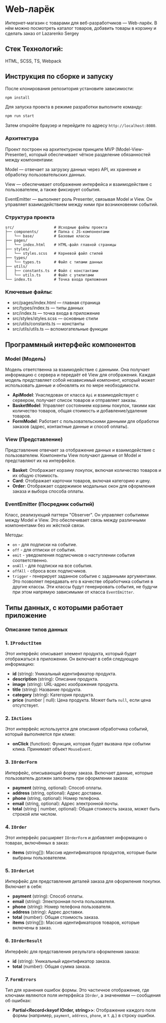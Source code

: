 # Web-ларёк

Интернет-магазин с товарами для веб-разработчиков — Web-ларёк. В нём можно посмотреть каталог товаров, добавить товары в корзину и сделать заказ от Lazarenko Sergey

## Стек Технологий: 
HTML, SCSS, TS, Webpack

## Инструкция по сборке и запуску
После клонирования репозитория установите зависимости:
```sh
npm install
```

Для запуска проекта в режиме разработки выполните команду:
```sh
npm run start
```
Затем откройте браузер и перейдите по адресу `http://localhost:8080`.

### Архитектура
Проект построен на архитектурном принципе MVP (Model-View-Presenter), который обеспечивает чёткое разделение обязанностей между компонентами:

Model — отвечает за загрузку данных через API, их хранение и обработку пользовательских данных.

View — обеспечивает отображение интерфейса и взаимодействие с пользователем, а также фиксирует события.

EventEmitter — выполняет роль Presenter, связывая Model и View. Он управляет взаимодействием между ними при возникновении событий.

### Структура проекта
```
src/                  # Исходные файлы проекта
├── components/       # Папка с JS-компонентами
│   └── base/         # Базовые классы
├── pages/
│   └── index.html    # HTML-файл главной страницы
├── styles/
│   └── styles.scss   # Корневой файл стилей
├── types/
│   └── types.ts      # Файл с типами данных
├── utils/
│   ├── constants.ts  # Файл с константами
│   └── utils.ts      # Файл с утилитами
└── index.ts          # Точка входа приложения
```

### Ключевые файлы:
- src/pages/index.html — главная страница
- src/types/index.ts — типы данных
- src/index.ts — точка входа в приложение
- src/styles/styles.scss — основные стили
- src/utils/constants.ts — константы
- src/utils/utils.ts — вспомогательные функции

## Программный интерфейс компонентов

### Model (Модель)
Модель ответственна за взаимодействие с данными. Она получает информацию с сервера и передаёт её View для отображения. Каждая модель представляет собой независимый компонент, который может использовать данные и обновлять их по мере необходимости.

- **ApiModel**: Унаследован от класса `Api` и взаимодействует с сервером, получает список товаров и отправляет заказы.
- **BasketModel**: Управляет состоянием корзины покупок, такими как количество товаров, общая стоимость и добавление/удаление товаров.
- **FormModel**: Работает с пользовательскими данными для обработки заказов (адрес, контактные данные и способ оплаты).

### View (Представление)
Представление отвечает за отображение данных и взаимодействие с пользователем. Компоненты View получают данные от Model и представляют их на интерфейсе.

- **Basket**: Отображает корзину покупок, включая количество товаров и их общую стоимость.
- **Card**: Отображает карточки товаров, включая категорию и цену.
- **Order**: Отображает содержимое модальных окон для оформления заказа и выбора способа оплаты.

### EventEmitter (Посредник событий)
Класс, реализующий паттерн "Observer". Он управляет событиями между Model и View. Это обеспечивает связь между различными компонентами без их жёсткой связи.

Методы:
- `on` - для подписки на событие.
- `off` - для отписки от события.
- `emit` - уведомления подписчиков о наступлении события соответственно.
- `onAll` - для подписки на все события.
- `offAll` - сброса всех подписчиков.
- `trigger` - генерирует заданное событие с заданными аргументами. Это позволяет передавать его в качестве обработчика события в другие классы. Эти классы будут генерировать события, не будучи при этом напрямую зависимыми от класса `EventEmitter`.

## Типы данных, с которыми работает приложение

### Описание типов данных

### 1. `IProductItem`
Этот интерфейс описывает элемент продукта, который будет отображаться в приложении. Он включает в себя следующую информацию:
- **id** (string): Уникальный идентификатор продукта.
- **description** (string): Описание продукта.
- **image** (string): URL-адрес изображения продукта.
- **title** (string): Название продукта.
- **category** (string): Категория продукта.
- **price** (number | null): Цена продукта. Может быть `null`, если цена отсутствует.

### 2. `IActions`
Этот интерфейс используется для описания обработчика событий, который выполняется при клике:
- **onClick** (function): Функция, которая будет вызвана при событии клика. Принимает объект `MouseEvent`.

### 3. `IOrderForm`
Интерфейс, описывающий форму заказа. Включает данные, которые пользователь должен заполнить при оформлении заказа:
- **payment** (string, optional): Способ оплаты.
- **address** (string, optional): Адрес доставки.
- **phone** (string, optional): Номер телефона.
- **email** (string, optional): Адрес электронной почты.
- **total** (string | number, optional): Общая стоимость заказа, может быть строкой или числом.

### 4. `IOrder`
Этот интерфейс расширяет `IOrderForm` и добавляет информацию о товарах, включённых в заказ:
- **items** (string[]): Массив идентификаторов продуктов, которые были выбраны пользователем.

### 5. `IOrderLot`
Интерфейс для представления деталей заказа для оформления покупки. Включает в себя:
- **payment** (string): Способ оплаты.
- **email** (string): Электронная почта пользователя.
- **phone** (string): Номер телефона пользователя.
- **address** (string): Адрес доставки.
- **total** (number): Общая стоимость заказа.
- **items** (string[]): Массив идентификаторов товаров, которые включены в заказ.

### 6. `IOrderResult`
Интерфейс для представления результата оформления заказа:
- **id** (string): Уникальный идентификатор заказа.
- **total** (number): Общая сумма заказа.

### 7. `FormErrors`
Тип для хранения ошибок формы. Это частичное отображение, где ключами являются поля интерфейса `IOrder`, а значениями — сообщения об ошибках:
- **Partial<Record<keyof IOrder, string>>**: Отображение каждого поля формы (например, `payment`, `address`, `phone`, и т. д.) в строку ошибки.
